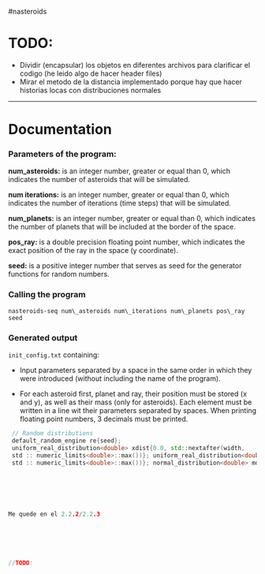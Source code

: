 #nasteroids

# TODO:
+ Dividir (encapsular) los objetos en diferentes archivos para clarificar el codigo (he leido algo 
de hacer header files)
+ Mirar el metodo de la distancia implementado porque hay que hacer historias locas con distribuciones normales  

***
# Documentation

### Parameters of the program: 
**num_asteroids:** is an integer number, greater or equal than 0, which indicates the number of asteroids 
that will be simulated.

**num iterations:** is an integer number, greater or equal than 0, which indicates the number of iterations (time steps) 
that will be simulated.

**num_planets:** is an integer number, greater or equal than 0, which indicates the number of planets that will be included
at the border of the space.

**pos_ray:** is a double precision floating point number, which indicates the exact position of the ray in the 
space (y coordinate).

**seed:** is a positive integer number that serves as seed for the generator functions for random numbers.

### Calling the program 
`nasteroids-seq num\_asteroids num\_iterations num\_planets pos\_ray seed`

### Generated output
`init_config.txt` containing:

+ Input parameters separated by a space in the same order in which they were introduced (without including the name 
of the program).

+ For each asteroid first, planet and ray, their position must be stored (x and y), as well as their mass
(only for asteroids). Each element must be written in a line wit their parameters separated by spaces. When printing 
floating point numbers, 3 decimals must be printed.

```cpp
 // Random distributions
 default_random_engine re{seed};
 uniform_real_distribution<double> xdist{0.0, std::nextafter(width,
 std :: numeric_limits<double>::max())}; uniform_real_distribution<double> ydist{0.0, std::nextafter(height,
 std :: numeric_limits<double>::max())}; normal_distribution<double> mdist{mass, sdm};```
 
 
 
 
 
 
Me quede en el 2.2.2/2.2.3






//TODO: